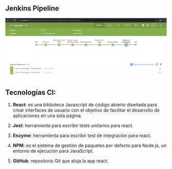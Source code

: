 ## Jenkins Pipeline

![Jenkins Pipeline](jenkinsPipeline.png)


## Tecnologías CI:

1. **React**: es una biblioteca Javascript de código abierto diseñada para crear interfaces de usuario con el objetivo de facilitar el desarrollo de aplicaciones en una sola página.

2. **Jest**: herramienta para escribir tests unitarios para react.

3. **Enzyme**: herramienta para escribir test de integración para react.

4. **NPM**: es el sistema de gestión de paquetes por defecto para Node.js, un entorno de ejecución para JavaScript.

4. **GitHub**: repositorio Git que aloja la app react.
